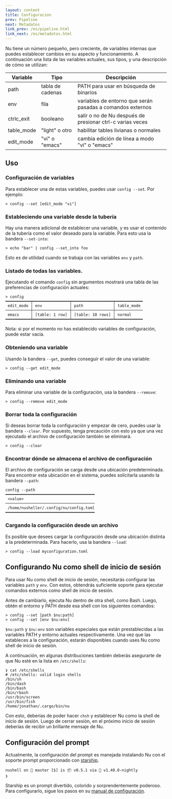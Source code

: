 ```yaml
---
layout: content
title: Configuracion
prev: Pipeline
next: Metadatos
link_prev: /es/pipeline.html
link_next: /es/metadatos.html
---
```


Nu tiene un número pequeño, pero creciente, de variables internas que puedes establecer cambios en su aspecto y funcionamiento. A continuación una lista de las variables actuales, sus tipos, y una descripción de cómo se utilizan:

| Variable        | Tipo           | Descripción  |
| ------------- | ------------- | ----- |
| path | tabla de cadenas | PATH para usar en búsqueda de binarios |
| env | fila | variables de entorno que serán pasadas a comandos externos |
| ctrlc_exit | booleano | salir o no de Nu después de presionar ctrl-c varias veces |
| table_mode | "light" o otro | habilitar tables livianas o normales |
| edit_mode | "vi" o "emacs" | cambia edición de línea a modo "vi" o "emacs" |

## Uso

### Configuración de variables

Para establecer una de estas variables, puedes usar `config --set`. Por ejemplo:

```
> config --set [edit_mode "vi"]
```

### Estableciendo una variable desde la tubería

Hay una manera adicional de establecer una variable, y es usar el contenido de la tubería como el valor deseado para la variable. Para esto usa la bandera `--set-into`:

```
> echo "bar" | config --set_into foo
```

Esto es de utilidad cuando se trabaja con las variables `env` y `path`.

### Listado de todas las variables.

Ejecutando el comando `config` sin argumentos mostrará una tabla de las preferencias de configuración actuales:

```
> config
━━━━━━━━━━━┯━━━━━━━━━━━━━━━━┯━━━━━━━━━━━━━━━━━━┯━━━━━━━━━━━━
 edit_mode │ env            │ path             │ table_mode 
───────────┼────────────────┼──────────────────┼────────────
 emacs     │ [table: 1 row] │ [table: 10 rows] │ normal 
━━━━━━━━━━━┷━━━━━━━━━━━━━━━━┷━━━━━━━━━━━━━━━━━━┷━━━━━━━━━━━━
```

Nota: si por el momento no has establecido variables de configuración, puede estar vacía.

### Obteniendo una variable

Usando la bandera `--get`, puedes conseguir el valor de una variable:

```
> config --get edit_mode
```

### Eliminando una variable

Para eliminar una variable de la configuración, usa la bandera `--remove`:

```
> config --remove edit_mode
```

### Borrar toda la configuración

Si deseas borrar toda la configuración y empezar de cero, puedes usar la bandera `--clear`. Por supuesto, tenga precaución con esto ya que una vez ejecutado el archivo de configuración también se eliminará.

```
> config --clear
```

### Encontrar dónde se almacena el archivo de configuración

El archivo de configuración se carga desde una ubicación predeterminada. Para encontrar esta ubicación en el sistema, puedes solicitarla usando la bandera `--path`:

```
config --path
━━━━━━━━━━━━━━━━━━━━━━━━━━━━━━━━━━━━━━━
 <value> 
───────────────────────────────────────
 /home/nusheller/.config/nu/config.toml 
━━━━━━━━━━━━━━━━━━━━━━━━━━━━━━━━━━━━━━━
```

### Cargando la configuración desde un archivo

Es posible que desees cargar la configuración desde una ubicación distinta a la predeterminada. Para hacerlo, usa la bandera `--load`:

```
> config --load myconfiguration.toml
```

## Configurando Nu como shell de inicio de sesión

Para usar Nu como shell de inicio de sesión, necesitarás configurar las variables `path` y `env`. Con estos, obtendrás suficiente soporte para ejecutar comandos externos como shell de inicio de sesión.

Antes de cambiarlo, ejecuta Nu dentro de otra shell, como Bash. Luego, obtén el entorno y PATH desde esa shell con los siguientes comandos:

```
> config --set [path $nu:path]
> config --set [env $nu:env]
```

`$nu:path` y `$nu:env` son variables especiales que están prestablecidas a las variables PATH y entorno actuales respectivamente. Una vez que las estableces a la configuración, estarán disponibles cuando uses Nu como shell de inicio de sesión.

A continuación, en algunas distribuciones también deberás asegurarte de que Nu esté en la lista en `/etc/shells`:

```
❯ cat /etc/shells
# /etc/shells: valid login shells
/bin/sh
/bin/dash
/bin/bash
/bin/rbash
/usr/bin/screen
/usr/bin/fish
/home/jonathan/.cargo/bin/nu
```

Con esto, deberías de poder hacer `chsh` y establecer Nu como la shell de inicio de sesión. Luego de cerrar sesión, en el próximo inicio de sesión deberías de recibir un brillante mensaje de Nu.

## Configuración del prompt

Actualmente, la configuración del prompt es manejada instalando Nu con el soporte prompt proporcionado con [starship](https://github.com/starship/starship).

```
nushell on 📙 master [$] is 📦 v0.5.1 via 🦀 v1.40.0-nightly 
❯ 
```
Starship es un prompt divertido, colorido y sorprendentemente poderoso. Para configurarlo, sigue los pasos en su [manual de configuración](https://starship.rs/config/).
